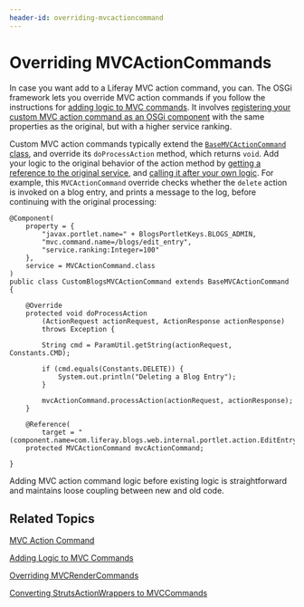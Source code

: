 ```yaml
---
header-id: overriding-mvcactioncommand
---
```


# Overriding MVCActionCommands

In case you want add to a Liferay MVC action command, you can. The OSGi
framework lets you override MVC action commands if you follow the instructions
for [adding logic to MVC commands](/docs/7-1/tutorials/-/knowledge_base/t/adding-logic-to-mvc-commands).
It involves [registering your custom MVC action command as an OSGi component](/docs/7-1/tutorials/-/knowledge_base/t/adding-logic-to-mvc-commands#publish-as-a-component)
with the same properties as the original, but with a higher service ranking.

Custom MVC action commands typically extend the [`BaseMVCActionCommand` class](@platform-ref@/7.1-latest/javadocs/portal-kernel/com/liferay/portal/kernel/portlet/bridges/mvc/BaseMVCActionCommand.html),
and override its `doProcessAction` method, which returns `void`. Add your logic
to the original behavior of the action method by
[getting a reference to the original service](/docs/7-1/tutorials/-/knowledge_base/t/adding-logic-to-mvc-commands#refer-to-the-original-implementation),
and [calling it after your own logic](/docs/7-1/tutorials/-/knowledge_base/t/adding-logic-to-mvc-commands#add-the-logic).
For example, this `MVCActionCommand` override checks whether the `delete` action
is invoked on a blog entry, and prints a message to the log, before continuing
with the original processing:

    @Component(
        property = { 
            "javax.portlet.name=" + BlogsPortletKeys.BLOGS_ADMIN, 
            "mvc.command.name=/blogs/edit_entry",
            "service.ranking:Integer=100" 
        }, 
        service = MVCActionCommand.class
    )
    public class CustomBlogsMVCActionCommand extends BaseMVCActionCommand {

        @Override
        protected void doProcessAction
            (ActionRequest actionRequest, ActionResponse actionResponse) 
            throws Exception {

            String cmd = ParamUtil.getString(actionRequest, Constants.CMD);

            if (cmd.equals(Constants.DELETE)) {
                System.out.println("Deleting a Blog Entry");
            }

            mvcActionCommand.processAction(actionRequest, actionResponse);
        }

        @Reference(
            target = "(component.name=com.liferay.blogs.web.internal.portlet.action.EditEntryMVCActionCommand)")
        protected MVCActionCommand mvcActionCommand;

    }

Adding MVC action command logic before existing logic is straightforward and
maintains loose coupling between new and old code. 

## Related Topics

[MVC Action Command](/docs/7-1/tutorials/-/knowledge_base/t/mvc-action-command)

[Adding Logic to MVC Commands](/docs/7-1/tutorials/-/knowledge_base/t/adding-logic-to-mvc-commands)

[Overriding MVCRenderCommands](/docs/7-1/tutorials/-/knowledge_base/t/overriding-mvcrendercommand)

[Converting StrutsActionWrappers to MVCCommands](/docs/7-1/tutorials/-/knowledge_base/t/converting-strutsactionwrappers-to-mvccommands)
